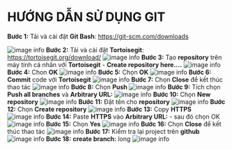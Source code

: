 # HƯỚNG DẪN SỬ DỤNG GIT

**Bước 1:** Tải và cài đặt **Git Bash**: https://git-scm.com/downloads

![image info](./pictures/01.png)
**Bước 2:** Tải và cài đặt **Tortoisegit**: https://tortoisegit.org/download/
![image info](./pictures/1.png)
**Bước 3:** Tạo **repository** trên máy tính cá nhân với **Tortoisegit** - **Create repository here....**
![image info](./pictures/02.png)
**Bước 4:** Chon **OK** 
![image info](./pictures/2.png)
**Bước 5:** Chọn **OK**
![image info](./pictures/3.png)
**Bước 6:** **Commit** code với **Tortoisegit**
![image info](./pictures/4.png)
**Bước 7:** Chọn **Close** để kết thúc thao tác
![image info](./pictures/5.png)
**Bước 8:** Chọn **Push**
![image info](./pictures/6.png)
**Bước 9:** Tích chọn **Push all branches** và **Arbitrary URL:**
![image info](./pictures/7.png)
**Bước 10:** Chọn **New repository**
![image info](./pictures/8.png)
**Bước 11:** Đặt tên cho **repository**
![image info](./pictures/9.png)
**Bước 12:** Chọn **Create repository**
![image info](./pictures/10.png)
**Bước 13:** Copy **HTTPS**
![image info](./pictures/11.png)
**Bước 14:** Paste **HTTPS** vào **Arbitrary URL:** - sau đó chọn OK 
![image info](./pictures/12.png)
**Bước 15:** Chọn **Yes**
![image info](./pictures/13.png)
**Bước 16:** Chọn **Close** để kết thúc thao tác
![image info](./pictures/14.png)
**Bước 17:** Kiểm tra lại project trên **github**
![image info](./pictures/15.png)
**Bước 18:** **create branch:** long
![image info](./pictures/16.png)
